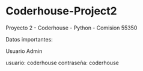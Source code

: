 # Coderhouse-Project2
Proyecto 2 - Coderhouse - Python - Comision 55350

Datos importantes:

Usuario Admin

usuario: coderhouse
contraseña: coderhouse


